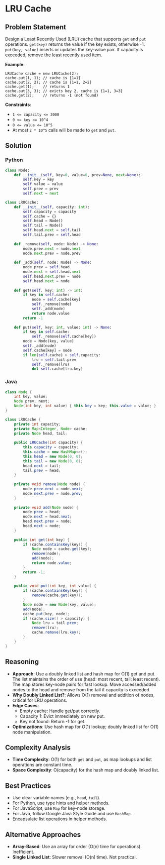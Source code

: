 # LRU Cache

## Problem Statement
Design a Least Recently Used (LRU) cache that supports `get` and `put` operations. `get(key)` returns the value if the key exists, otherwise -1. `put(key, value)` inserts or updates the key-value pair. If capacity is exceeded, remove the least recently used item.

**Example**:
```
LRUCache cache = new LRUCache(2);
cache.put(1, 1); // cache is {1=1}
cache.put(2, 2); // cache is {1=1, 2=2}
cache.get(1);    // returns 1
cache.put(3, 3); // evicts key 2, cache is {1=1, 3=3}
cache.get(2);    // returns -1 (not found)
```

**Constraints**:
- `1 <= capacity <= 3000`
- `0 <= key <= 10^4`
- `0 <= value <= 10^5`
- At most `2 * 10^5` calls will be made to `get` and `put`.

## Solution

### Python
```python
class Node:
    def __init__(self, key=0, value=0, prev=None, next=None):
        self.key = key
        self.value = value
        self.prev = prev
        self.next = next

class LRUCache:
    def __init__(self, capacity: int):
        self.capacity = capacity
        self.cache = {}
        self.head = Node()
        self.tail = Node()
        self.head.next = self.tail
        self.tail.prev = self.head
    
    def _remove(self, node: Node) -> None:
        node.prev.next = node.next
        node.next.prev = node.prev
    
    def _add(self, node: Node) -> None:
        node.prev = self.head
        node.next = self.head.next
        self.head.next.prev = node
        self.head.next = node
    
    def get(self, key: int) -> int:
        if key in self.cache:
            node = self.cache[key]
            self._remove(node)
            self._add(node)
            return node.value
        return -1
    
    def put(self, key: int, value: int) -> None:
        if key in self.cache:
            self._remove(self.cache[key])
        node = Node(key, value)
        self._add(node)
        self.cache[key] = node
        if len(self.cache) > self.capacity:
            lru = self.tail.prev
            self._remove(lru)
            del self.cache[lru.key]
```

### Java
```java
class Node {
    int key, value;
    Node prev, next;
    Node(int key, int value) { this.key = key; this.value = value; }
}

class LRUCache {
    private int capacity;
    private Map<Integer, Node> cache;
    private Node head, tail;
    
    public LRUCache(int capacity) {
        this.capacity = capacity;
        this.cache = new HashMap<>();
        this.head = new Node(0, 0);
        this.tail = new Node(0, 0);
        head.next = tail;
        tail.prev = head;
    }
    
    private void remove(Node node) {
        node.prev.next = node.next;
        node.next.prev = node.prev;
    }
    
    private void add(Node node) {
        node.prev = head;
        node.next = head.next;
        head.next.prev = node;
        head.next = node;
    }
    
    public int get(int key) {
        if (cache.containsKey(key)) {
            Node node = cache.get(key);
            remove(node);
            add(node);
            return node.value;
        }
        return -1;
    }
    
    public void put(int key, int value) {
        if (cache.containsKey(key)) {
            remove(cache.get(key));
        }
        Node node = new Node(key, value);
        add(node);
        cache.put(key, node);
        if (cache.size() > capacity) {
            Node lru = tail.prev;
            remove(lru);
            cache.remove(lru.key);
        }
    }
}
```

## Reasoning
- **Approach**: Use a doubly linked list and hash map for O(1) get and put. The list maintains the order of use (head: most recent, tail: least recent). The map stores key-node pairs for fast lookup. Move accessed/added nodes to the head and remove from the tail if capacity is exceeded.
- **Why Doubly Linked List?**: Allows O(1) removal and addition of nodes, critical for LRU operations.
- **Edge Cases**:
  - Empty cache: Handle get/put correctly.
  - Capacity 1: Evict immediately on new put.
  - Key not found: Return -1 for get.
- **Optimizations**: Use hash map for O(1) lookup; doubly linked list for O(1) node manipulation.

## Complexity Analysis
- **Time Complexity**: O(1) for both `get` and `put`, as map lookups and list operations are constant time.
- **Space Complexity**: O(capacity) for the hash map and doubly linked list.

## Best Practices
- Use clear variable names (e.g., `head`, `tail`).
- For Python, use type hints and helper methods.
- For JavaScript, use `Map` for key-node storage.
- For Java, follow Google Java Style Guide and use `HashMap`.
- Encapsulate list operations in helper methods.

## Alternative Approaches
- **Array-Based**: Use an array for order (O(n) time for operations). Inefficient.
- **Single Linked List**: Slower removal (O(n) time). Not practical.